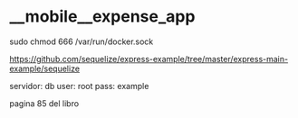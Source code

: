 # __mobile__expense_app





sudo chmod 666 /var/run/docker.sock

https://github.com/sequelize/express-example/tree/master/express-main-example/sequelize


servidor: db
user: root
pass: example

pagina 85 del libro